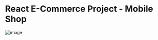 # React E-Commerce Project - Mobile Shop

<!-- project link -->

![image](https://github.com/TalentedDev36428/Web-ecommerce/blob/main/example.png)

